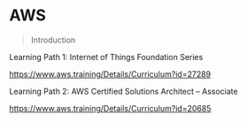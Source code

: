 # AWS

 

> Introduction 



Learning Path 1: Internet of Things Foundation Series

https://www.aws.training/Details/Curriculum?id=27289

Learning Path 2: AWS Certified Solutions Architect – Associate

https://www.aws.training/Details/Curriculum?id=20685